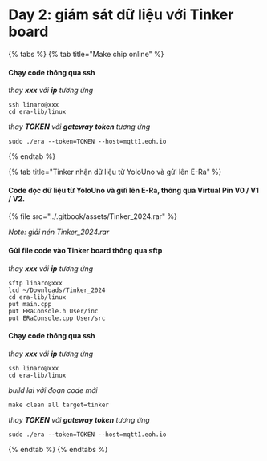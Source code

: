 # Day 2: giám sát dữ liệu với Tinker board



{% tabs %}
{% tab title="Make chip online" %}
#### Chạy code thông qua ssh

_thay **xxx** với **ip** tương ứng_

```
ssh linaro@xxx
cd era-lib/linux
```

_thay **TOKEN** với **gateway**_ _**token** tương ứng_

```
sudo ./era --token=TOKEN --host=mqtt1.eoh.io
```
{% endtab %}

{% tab title="Tinker nhận dữ liệu từ YoloUno và gửi lên E-Ra" %}
#### Code đọc dữ liệu từ YoloUno và gửi lên E-Ra, thông qua Virtual Pin V0 / V1 / V2.

{% file src="../.gitbook/assets/Tinker_2024.rar" %}

_Note: giải nén Tinker\_2024.rar_



#### Gửi file code vào Tinker board thông qua sftp

_thay **xxx** với **ip** tương ứng_

```
sftp linaro@xxx
lcd ~/Downloads/Tinker_2024
cd era-lib/linux
put main.cpp
put ERaConsole.h User/inc
put ERaConsole.cpp User/src
```



#### Chạy code thông qua ssh

_thay **xxx** với **ip** tương ứng_

```
ssh linaro@xxx
cd era-lib/linux
```

_build lại với đoạn code mới_

```
make clean all target=tinker
```

_thay **TOKEN** với **gateway token** tương ứng_

```
sudo ./era --token=TOKEN --host=mqtt1.eoh.io
```
{% endtab %}
{% endtabs %}









